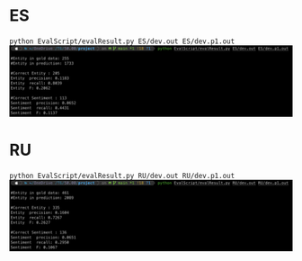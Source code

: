 # ES
`python EvalScript/evalResult.py ES/dev.out ES/dev.p1.out`
![Part 1 ES Result](/result/ES-Part1.png)

# RU
`python EvalScript/evalResult.py RU/dev.out RU/dev.p1.out`
![Part 1 RU Result](/result/RU-Part1.png)